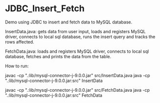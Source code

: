 # JDBC_Insert_Fetch

Demo using JDBC to insert and fetch data to MySQL database.

InsertData.java: gets data from user input, loads and registers MySQL driver, connects to local sql database, runs the insert query and tracks the rows affected. 

FetchData.java: loads and registers MySQL driver, connects to local sql database, fetches and prints the data from the table.

How to run:

javac -cp ".:lib/mysql-connector-j-9.0.0.jar" src/InsertData.java
java -cp ".:lib/mysql-connector-j-9.0.0.jar:src" InsertData

javac -cp ".:lib/mysql-connector-j-9.0.0.jar" src/FetchData.java
java -cp ".:lib/mysql-connector-j-9.0.0.jar:src" FetchData

